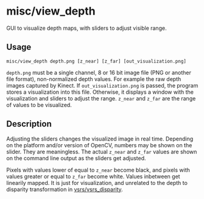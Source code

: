 # misc/view\_depth

GUI to visualize depth maps, with sliders to adjust visible range.

## Usage

    misc/view_depth depth.png [z_near] [z_far] [out_visualization.png]
    
`depth.png` must be a single channel, 8 or 16 bit image file (PNG or another file format), non-normalized depth values.
For example the raw depth images captured by Kinect. If `out_visualization.png` is passed, the program stores a
visualization into this file. Otherwise, it displays a window with the visualization and sliders to adjust the range.
`z_near` and `z_far` are the range of values to be visualized.

## Description

Adjusting the sliders changes the visualized image in real time. Depending on the platform and/or version of OpenCV,
numbers may be shown on the slider. They are meaningless. The actual `z_near` and `z_far`
values are shown on the command line output as the sliders get adjusted. 

Pixels with values lower of equal to `z_near` become black, and pixels with values greater or equal to `z_far` become
white. Values inbetween get linearily mapped. It is just for visualization, and unrelated to the depth to disparity
transformation in [vsrs/vsrs_disparity](../vsrs/vsrs_disparity.html).
